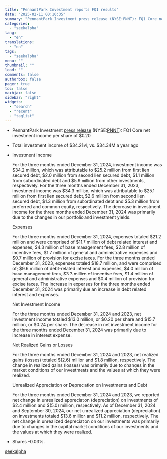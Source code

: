 ```yaml
---
title: "PennantPark Investment reports FQ1 results"
date: "2025-02-11 00:10:35"
summary: "PennantPark Investment press release (NYSE:PNNT): FQ1 Core net investment income per share of $0.20 Total investment income of $34.21M, vs. $34.34M a year ago Investment Income For the three months ended December 31, 2024, investment income was $34.2 million, which was attributable to $25.2 million from first lien secured debt,..."
categories:
  - "seekalpha"
lang:
  - "en"
translations:
  - "en"
tags:
  - "seekalpha"
menu: ""
thumbnail: ""
lead: ""
comments: false
authorbox: false
pager: true
toc: false
mathjax: false
sidebar: "right"
widgets:
  - "search"
  - "recent"
  - "taglist"
---
```


* PennantPark Investment [press release](https://seekingalpha.com/pr/19997274-pennantpark-investment-corporation-announces-financial-results-for-the-quarter-ended-december) (NYSE:[PNNT](https://seekingalpha.com/symbol/PNNT "PennantPark Investment Corporation")): FQ1 Core net investment income per share of $0.20
* Total investment income of $34.21M, vs. $34.34M a year ago
* Investment Income
  
  For the three months ended December 31, 2024, investment income was $34.2 million, which was attributable to $25.2 million from first lien secured debt, $2.0 million from second lien secured debt, $1.1 million from subordinated debt and $5.9 million from other investments, respectively. For the three months ended December 31, 2023, investment income was $34.3 million, which was attributable to $25.1 million from first lien secured debt, $2.6 million from second lien secured debt, $1.3 million from subordinated debt and $5.3 million from preferred and common equity, respectively. The decrease in investment income for the three months ended December 31, 2024 was primarily due to the changes in our portfolio and investment yields.
  
  Expenses
  
  For the three months ended December 31, 2024, expenses totaled $21.2 million and were comprised of $11.7 million of debt related interest and expenses, $4.3 million of base management fees, $2.8 million of incentive fees, $1.7 million of general and administrative expenses and $0.7 million of provision for excise taxes. For the three months ended December 31, 2023, expenses totaled $18.7 million, and were comprised of; $9.6 million of debt-related interest and expenses, $4.0 million of base management fees, $3.3 million of incentive fees, $1.4 million of general and administrative expenses and $0.4 million of provision for excise taxes. The increase in expenses for the three months ended December 31, 2024 was primarily due an increase in debt related interest and expenses.
  
  Net Investment Income
  
  For the three months ended December 31, 2024 and 2023, net investment income totaled $13.0 million, or $0.20 per share and $15.7 million, or $0.24 per share. The decrease in net investment income for the three months ended December 31, 2024 was primarily due to increase in interest expense.
  
  Net Realized Gains or Losses
  
  For the three months ended December 31, 2024 and 2023, net realized gains (losses) totaled $(2.6) million and $1.8 million, respectively. The change in realized gains (losses) was primarily due to changes in the market conditions of our investments and the values at which they were realized.
  
  Unrealized Appreciation or Depreciation on Investments and Debt
  
  For the three months ended December 31, 2024 and 2023, we reported net change in unrealized appreciation (depreciation) on investments of $2.4 million and $(5.0) million, respectively. As of December 31, 2024 and September 30, 2024, our net unrealized appreciation (depreciation) on investments totaled $13.6 million and $11.2 million, respectively. The net change in unrealized depreciation on our investments was primarily due to changes in the capital market conditions of our investments and the values at which they were realized.
* Shares -0.03%.

[seekalpha](https://seekingalpha.com/news/4405793-pennantpark-investment-reports-fq1-results)
